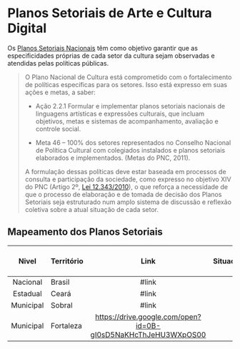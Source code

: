 # Planos Setoriais de Arte e Cultura Digital

Os [Planos Setoriais Nacionais](http://pnc.culturadigital.br/planos-setorias/) têm como objetivo garantir que as especificidades próprias de cada setor da cultura sejam observadas e atendidas pelas políticas públicas.
> 
> O Plano Nacional de Cultura está comprometido com o fortalecimento de políticas específicas para os setores. Isso está expresso em suas ações e metas, a saber:
> 
> * Ação 2.2.1  Formular e implementar planos setoriais nacionais de linguagens artísticas e expressões culturais, que incluam objetivos, metas e sistemas de acompanhamento, avaliação e controle social.
> 
> * Meta 46 – 100% dos setores representados no Conselho Nacional de Política Cultural com colegiados instalados e planos setoriais elaborados e implementados. (Metas do PNC, 2011).
> 
> A formulação dessas políticas deve estar baseada em processos de consulta e participação da sociedade, como expresso no objetivo XIV do PNC (Artigo 2º, [Lei 12.343/2010](http://www.planalto.gov.br/ccivil_03/_ato2007-2010/2010/lei/l12343.htm)), o que reforça a necessidade de que o processo de elaboração e de tomada de decisão dos Planos Setoriais seja estruturado num amplo sistema de discussão e reflexão coletiva sobre a atual situação de cada setor.
> 

## Mapeamento dos Planos Setoriais

|   Nivel   | Território |  Link | Situação | Data da  última atualização |
|:---------:|------------|:-----:|----------|:---------------------------:|
|  Nacional | Brasil     | #link |          |                             |
|  Estadual | Ceará      | #link |          |                             |
| Municipal | Sobral     | #link |          |                             |
| Municipal | Fortaleza  | https://drive.google.com/open?id=0B-gI0sD5NaKHcThJeHU3WXpOS00 |          | 05 Jun 2015 |
